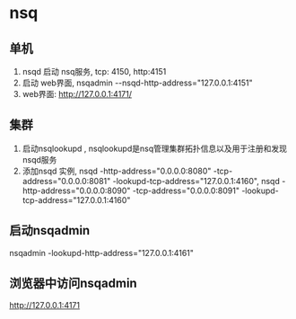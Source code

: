 # nsq

## 单机

1. nsqd 启动 nsq服务, tcp: 4150, http:4151
2. 启动 web界面,  nsqadmin --nsqd-http-address="127.0.0.1:4151"
3. web界面:  http://127.0.0.1:4171/

## 集群
1. 启动nsqlookupd , nsqlookupd是nsq管理集群拓扑信息以及用于注册和发现nsqd服务
2. 添加nsqd 实例, nsqd -http-address="0.0.0.0:8080" -tcp-address="0.0.0.0:8081" -lookupd-tcp-address="127.0.0.1:4160", nsqd -http-address="0.0.0.0:8090" -tcp-address="0.0.0.0:8091" -lookupd-tcp-address="127.0.0.1:4160"

## 启动nsqadmin
nsqadmin -lookupd-http-address="127.0.0.1:4161"
##  浏览器中访问nsqadmin

http://127.0.0.1:4171
